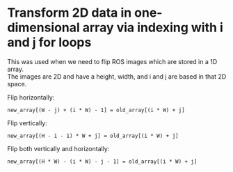 # Transform 2D data in one-dimensional array via indexing with i and j for loops

This was used when we need to flip ROS images which are stored in a 1D array.  
The images are 2D and have a height, width, and i and j are based in that 2D space.

Flip horizontally:

    new_array[(W - j) + (i * W) - 1] = old_array[(i * W) + j]

Flip vertically:

    new_array[(H - i - 1) * W + j] = old_array[(i * W) + j]

Flip both vertically and horizontally:

    new_array[(H * W) - (i * W) - j - 1] = old_array[(i * W) + j]
